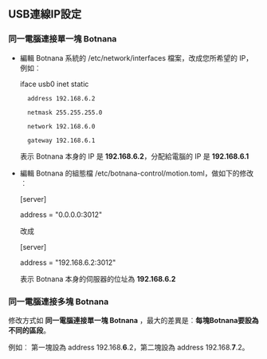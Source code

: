 ## USB連線IP設定

### 同一電腦連接單一塊 Botnana
* 編輯 Botnana 系統的 /etc/network/interfaces 檔案，改成您所希望的 IP，例如︰

    iface usb0 inet static  

        address 192.168.6.2  

        netmask 255.255.255.0  

        network 192.168.6.0  

        gateway 192.168.6.1  


    表示 Botnana 本身的 IP 是 **192.168.6.2**，分配給電腦的 IP 是 **192.168.6.1**

* 編輯 Botnana 的組態檔 /etc/botnana-control/motion.toml，做如下的修改︰  

    [server]  

    address = "0.0.0.0:3012"  

    改成  

    [server]  

    address = "192.168.6.2:3012"  

    表示 Botnana 本身的伺服器的位址為 **192.168.6.2** 


### 同一電腦連接多塊 Botnana  

修改方式如 **同一電腦連接單一塊 Botnana** ，最大的差異是︰**每塊Botnana要設為不同的區段**。

例如︰
第一塊設為 address 192.168.**6**.2，第二塊設為 address 192.168.**7**.2。